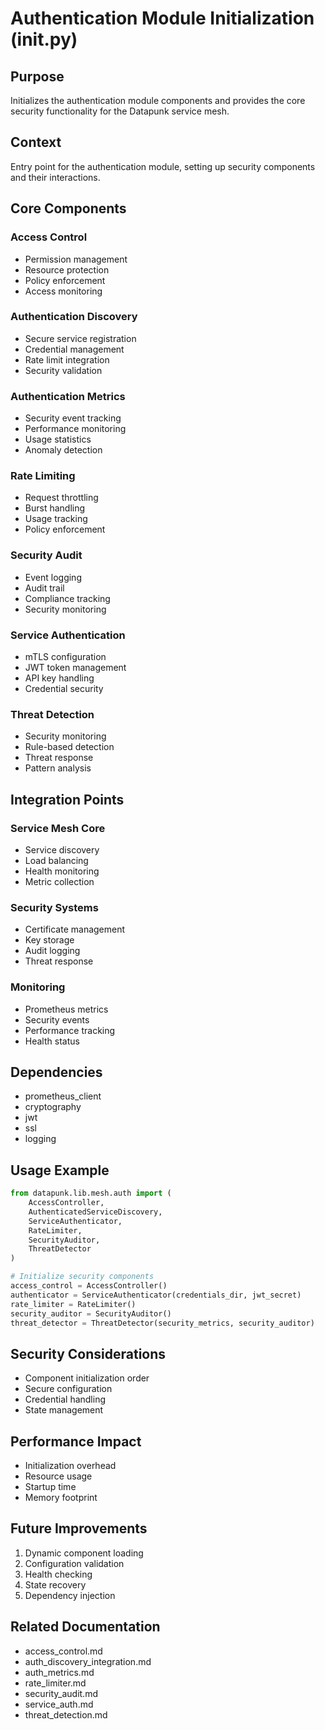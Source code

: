 # Authentication Module Initialization (**init**.py)

## Purpose

Initializes the authentication module components and provides the core security functionality for the Datapunk service mesh.

## Context

Entry point for the authentication module, setting up security components and their interactions.

## Core Components

### Access Control

- Permission management
- Resource protection
- Policy enforcement
- Access monitoring

### Authentication Discovery

- Secure service registration
- Credential management
- Rate limit integration
- Security validation

### Authentication Metrics

- Security event tracking
- Performance monitoring
- Usage statistics
- Anomaly detection

### Rate Limiting

- Request throttling
- Burst handling
- Usage tracking
- Policy enforcement

### Security Audit

- Event logging
- Audit trail
- Compliance tracking
- Security monitoring

### Service Authentication

- mTLS configuration
- JWT token management
- API key handling
- Credential security

### Threat Detection

- Security monitoring
- Rule-based detection
- Threat response
- Pattern analysis

## Integration Points

### Service Mesh Core

- Service discovery
- Load balancing
- Health monitoring
- Metric collection

### Security Systems

- Certificate management
- Key storage
- Audit logging
- Threat response

### Monitoring

- Prometheus metrics
- Security events
- Performance tracking
- Health status

## Dependencies

- prometheus_client
- cryptography
- jwt
- ssl
- logging

## Usage Example

```python
from datapunk.lib.mesh.auth import (
    AccessController,
    AuthenticatedServiceDiscovery,
    ServiceAuthenticator,
    RateLimiter,
    SecurityAuditor,
    ThreatDetector
)

# Initialize security components
access_control = AccessController()
authenticator = ServiceAuthenticator(credentials_dir, jwt_secret)
rate_limiter = RateLimiter()
security_auditor = SecurityAuditor()
threat_detector = ThreatDetector(security_metrics, security_auditor)
```

## Security Considerations

- Component initialization order
- Secure configuration
- Credential handling
- State management

## Performance Impact

- Initialization overhead
- Resource usage
- Startup time
- Memory footprint

## Future Improvements

1. Dynamic component loading
2. Configuration validation
3. Health checking
4. State recovery
5. Dependency injection

## Related Documentation

- access_control.md
- auth_discovery_integration.md
- auth_metrics.md
- rate_limiter.md
- security_audit.md
- service_auth.md
- threat_detection.md
